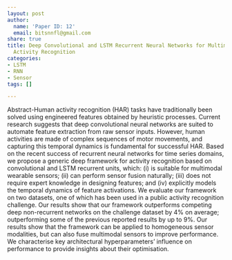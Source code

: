 ```yaml
---
layout: post
author:
  name: 'Paper ID: 12'
  email: bitsnnfl@gmail.com
share: true
title: Deep Convolutional and LSTM Recurrent Neural Networks for Multimodal Wearable
  Activity Recognition
categories:
- LSTM
- RNN
- Sensor
tags: []

---
```

Abstract-Human activity recognition (HAR) tasks have traditionally been solved using engineered features obtained by heuristic processes. Current research suggests that deep convolutional neural networks are suited to automate feature extraction from raw sensor inputs. However, human activities are made of complex sequences of motor movements, and capturing this temporal dynamics is fundamental for successful HAR. Based on the recent success of recurrent neural networks for time series domains, we propose a generic deep framework for activity recognition based on convolutional and LSTM recurrent units, which: (i) is suitable for multimodal wearable sensors; (ii) can perform sensor fusion naturally; (iii) does not require expert knowledge in designing features; and (iv) explicitly models the temporal dynamics of feature activations. We evaluate our framework on two datasets, one of which has been used in a public activity recognition challenge. Our results show that our framework outperforms competing deep non-recurrent networks on the challenge dataset by 4% on average; outperforming some of the previous reported results by up to 9%. Our results show that the framework can be applied to homogeneous sensor modalities, but can also fuse multimodal sensors to improve performance. We characterise key architectural hyperparameters’ influence on performance to provide insights about their optimisation.
